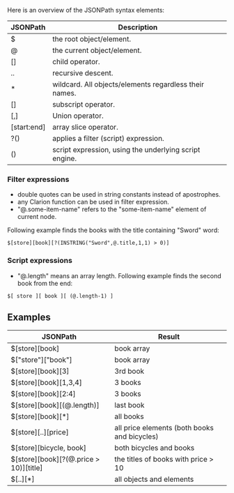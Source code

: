 Here is an overview of the JSONPath syntax elements:

| **JSONPath** | **Description**                                        |
|--------------|--------------------------------------------------------|
| $            | the root object/element.                               |
| @            | the current object/element.                            |
| []           | child operator.                                        |
| ..           | recursive descent.                                     |
| *            | wildcard. All objects/elements regardless their names. |
| []           | subscript operator.                                    |
| [,]          | Union operator.                                        |
| [start:end]  | array slice operator.                                  |
| ?()          | applies a filter (script) expression.                  |
| ()           | script expression, using the underlying script engine. |


### Filter expressions
- double quotes can be used in string constants instead of apostrophes.
- any Clarion function can be used in filter expression.  
- "@.some-item-name" refers to the "some-item-name" element of current node.

Following example finds the books with the title containing "Sword" word:
```
$[store][book][?(INSTRING("Sword",@.title,1,1) > 0)]
```


### Script expressions
- "@.length" means an array length.
Following example finds the second book from the end:
```
$[ store ][ book ][ (@.length-1) ]
```

## Examples

| **JSONPath**                               | **Result**                                             |
|--------------------------------------------|--------------------------------------------------------|
| $[store][book]                             | book array                                             |
| $["store"]["book"]                         | book array                                             |
| $[store][book][3]                          | 3rd book                                               |
| $[store][book][1,3,4]                      | 3 books                                                |
| $[store][book][2:4]                        | 3 books                                                |
| $[store][book][(@.length)]                 | last book                                              |
| $[store][book][*]                          | all books                                              |
| $[store][..][price]                        | all price elements (both books and bicycles)           |
| $[store][bicycle, book]                    | both bicycles and books                                |
| $[store][book][?(@.price > 10)][title]     | the titles of books with price > 10                    |
| $[..][*]                                   | all objects and elements                               |
